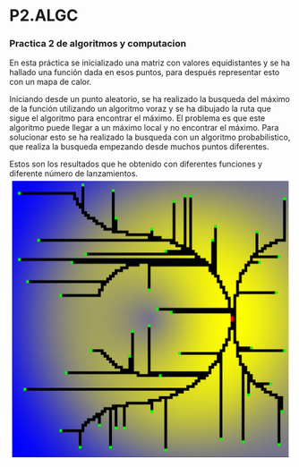 # P2.ALGC
### Practica 2 de algoritmos y computacion

En esta práctica se inicializado una matriz con valores equidistantes y se ha hallado una función dada en esos puntos, para después representar esto con un mapa de calor. 

Iniciando desde un punto aleatorio, se ha realizado la busqueda del máximo de la función utilizando un algoritmo voraz y se ha dibujado la ruta que sigue el algoritmo para encontrar el máximo. El problema es que este algoritmo puede llegar a un máximo local y no encontrar el máximo. Para solucionar esto se ha realizado la busqueda con un algoritmo probabilistico, que realiza la busqueda empezando desde muchos puntos diferentes.

Estos son los resultados que he obtenido con diferentes funciones y diferente número de lanzamientos.
![alt text](https://github.com/martajimpac/P2.ALGC/blob/master/fotos2/Funcion0-P50-S55-N100.png)
